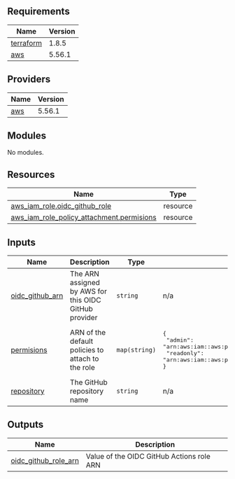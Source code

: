 ## Requirements

| Name | Version |
|------|---------|
| <a name="requirement_terraform"></a> [terraform](#requirement\_terraform) | 1.8.5 |
| <a name="requirement_aws"></a> [aws](#requirement\_aws) | 5.56.1 |
## Providers

| Name | Version |
|------|---------|
| <a name="provider_aws"></a> [aws](#provider\_aws) | 5.56.1 |
## Modules

No modules.
## Resources

| Name | Type |
|------|------|
| [aws_iam_role.oidc_github_role](https://registry.terraform.io/providers/hashicorp/aws/5.56.1/docs/resources/iam_role) | resource |
| [aws_iam_role_policy_attachment.permisions](https://registry.terraform.io/providers/hashicorp/aws/5.56.1/docs/resources/iam_role_policy_attachment) | resource |
## Inputs

| Name | Description | Type | Default | Required |
|------|-------------|------|---------|:--------:|
| <a name="input_oidc_github_arn"></a> [oidc\_github\_arn](#input\_oidc\_github\_arn) | The ARN assigned by AWS for this OIDC GitHub provider | `string` | n/a | yes |
| <a name="input_permisions"></a> [permisions](#input\_permisions) | ARN of the default policies to attach to the role | `map(string)` | <pre>{<br>  "admin": "arn:aws:iam::aws:policy/AdministratorAccess",<br>  "readonly": "arn:aws:iam::aws:policy/ReadOnlyAccess"<br>}</pre> | no |
| <a name="input_repository"></a> [repository](#input\_repository) | The GitHub repository name | `string` | n/a | yes |
## Outputs

| Name | Description |
|------|-------------|
| <a name="output_oidc_github_role_arn"></a> [oidc\_github\_role\_arn](#output\_oidc\_github\_role\_arn) | Value of the OIDC GitHub Actions role ARN |
